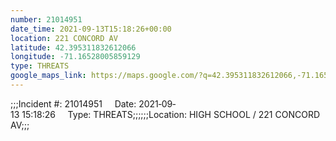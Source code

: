 ```yaml
---
number: 21014951
date_time: 2021-09-13T15:18:26+00:00
location: 221 CONCORD AV
latitude: 42.395311832612066
longitude: -71.16528005859129
type: THREATS
google_maps_link: https://maps.google.com/?q=42.395311832612066,-71.16528005859129
---
```


;;;Incident #: 21014951     Date: 2021‐09‐13 15:18:26     Type: THREATS;;;;;;Location: HIGH SCHOOL / 221 CONCORD AV;;;
